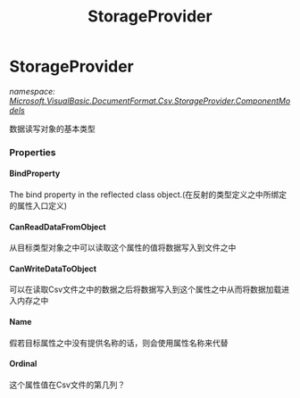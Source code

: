 ﻿---
title: StorageProvider
---

# StorageProvider
_namespace: [Microsoft.VisualBasic.DocumentFormat.Csv.StorageProvider.ComponentModels](N-Microsoft.VisualBasic.DocumentFormat.Csv.StorageProvider.ComponentModels.html)_

数据读写对象的基本类型




### Properties

#### BindProperty
The bind property in the reflected class object.(在反射的类型定义之中所绑定的属性入口定义)
#### CanReadDataFromObject
从目标类型对象之中可以读取这个属性的值将数据写入到文件之中
#### CanWriteDataToObject
可以在读取Csv文件之中的数据之后将数据写入到这个属性之中从而将数据加载进入内存之中
#### Name
假若目标属性之中没有提供名称的话，则会使用属性名称来代替
#### Ordinal
这个属性值在Csv文件的第几列？
